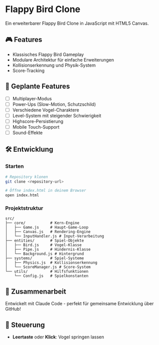 # Flappy Bird Clone

Ein erweiterbarer Flappy Bird Clone in JavaScript mit HTML5 Canvas.

## 🎮 Features
- Klassisches Flappy Bird Gameplay
- Modulare Architektur für einfache Erweiterungen
- Kollisionserkennung und Physik-System
- Score-Tracking

## 🚀 Geplante Features
- [ ] Multiplayer-Modus
- [ ] Power-Ups (Slow-Motion, Schutzschild)
- [ ] Verschiedene Vogel-Charaktere
- [ ] Level-System mit steigender Schwierigkeit
- [ ] Highscore-Persistierung
- [ ] Mobile Touch-Support
- [ ] Sound-Effekte

## 🛠️ Entwicklung

### Starten
```bash
# Repository klonen
git clone <repository-url>

# Öffne index.html in deinem Browser
open index.html
```

### Projektstruktur
```
src/
├── core/           # Kern-Engine
│   ├── Game.js     # Haupt-Game-Loop
│   ├── Canvas.js   # Rendering-Engine
│   └── InputHandler.js # Input-Verarbeitung
├── entities/       # Spiel-Objekte
│   ├── Bird.js     # Vogel-Klasse
│   ├── Pipe.js     # Hindernis-Klasse
│   └── Background.js # Hintergrund
├── systems/        # Spiel-Systeme
│   ├── Physics.js  # Kollisionserkennung
│   └── ScoreManager.js # Score-System
└── utils/          # Hilfsfunktionen
    └── Config.js   # Spielkonstanten
```

## 🤝 Zusammenarbeit
Entwickelt mit Claude Code - perfekt für gemeinsame Entwicklung über GitHub!

## 🎯 Steuerung
- **Leertaste** oder **Klick**: Vogel springen lassen